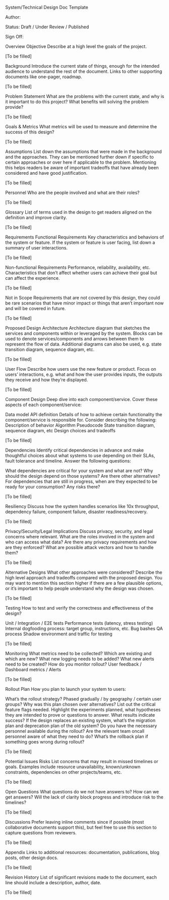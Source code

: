 System/Technical Design Doc Template

Author:

Status: Draft / Under Review / Published

Sign Off: <List of reviewers>

Overview
Objective
Describe at a high level the goals of the project.

[To be filled]

Background
Introduce the current state of things, enough for the intended audience to understand the rest of the document. Links to other supporting documents like one-pager, roadmap.


[To be filled]

Problem Statement
What are the problems with the current state, and why is it important to do this project? What benefits will solving the problem provide?


[To be filled]

Goals & Metrics
What metrics will be used to measure and determine the success of this design?


[To be filled]

Assumptions
List down the assumptions that were made in the background and the approaches. They can be mentioned further down if specific to certain approaches or over here if applicable to the problem. Mentioning this helps readers be aware of important tradeoffs that have already been considered and have good justification.


[To be filled]

Personnel
Who are the people involved and what are their roles?


[To be filled]

Glossary
List of terms used in the design to get readers aligned on the definition and improve clarity.


[To be filled]

Requirements
Functional Requirements
Key characteristics and behaviors of the system or feature. If the system or feature is user facing, list down a summary of user interactions.


[To be filled]

Non-functional Requirements
Performance, reliability, availability, etc. Characteristics that don’t affect whether users can achieve their goal but can affect the experience.


[To be filled]

Not in Scope
Requirements that are not covered by this design, they could be rare scenarios that have minor impact or things that aren’t important now and will be covered in future.


[To be filled]

Proposed Design
Architecture
Architecture diagram that sketches the services and components within or leveraged by the system. Blocks can be used to denote services/components and arrows between them to represent the flow of data. Additional diagrams can also be used, e.g. state transition diagram, sequence diagram, etc.


[To be filled]

User Flow
Describe how users use the new feature or product. Focus on users’ interactions, e.g. what and how the user provides inputs, the outputs they receive and how they’re displayed.


[To be filled]

Component Design
Deep dive into each component/service. Cover these aspects of each component/service:

Data model
API definition
Details of how to achieve certain functionality the component/service is responsible for. Consider describing the following:
Description of behavior
Algorithm
Pseudocode
State transition diagram, sequence diagram, etc
Design choices and tradeoffs

[To be filled]

Dependencies
Identify critical dependencies in advance and make thoughtful choices about what systems to use depending on their SLAs, fault tolerance and timeline. Answer the following questions:

What dependencies are critical for your system and what are not?
Why should the design depend on those systems? Are there other alternatives?
For dependencies that are still in progress, when are they expected to be ready for your consumption? Any risks there?

[To be filled]

Resiliency
Discuss how the system handles scenarios like 10x throughput, dependency failure, component failure, disaster readiness/recovery.


[To be filled]

Privacy/Security/Legal Implications
Discuss privacy, security, and legal concerns where relevant. What are the roles involved in the system and who can access what data? Are there any privacy requirements and how are they enforced? What are possible attack vectors and how to handle them?


[To be filled]

Alternative Designs
What other approaches were considered? Describe the high level approach and tradeoffs compared with the proposed design. You may want to mention this section higher if there are a few plausible options, or it’s important to help people understand why the design was chosen.


[To be filled]

Testing
How to test and verify the correctness and effectiveness of the design?

Unit / Integration / E2E tests
Performance tests (latency, stress testing)
Internal dogfooding process: target group, instructions, etc.
Bug bashes
QA process
Shadow environment and traffic for testing

[To be filled]

Monitoring
What metrics need to be collected? Which are existing and which are new?
What new logging needs to be added?
What new alerts need to be created?
How do you monitor rollout? User feedback / Dashboard metrics / Alerts

[To be filled]

Rollout Plan
How you plan to launch your system to users:

What’s the rollout strategy? Phased gradually / by geography / certain user groups? Why was this plan chosen over alternatives?
List out the critical feature flags needed.
Highlight the experiments planned, what hypotheses they are intended to prove or questions to answer. What results indicate success?
If the design replaces an existing system, what’s the migration plan and deprecation plan of the old system?
Do you have the necessary personnel available during the rollout? Are the relevant team oncall personnel aware of what they need to do?
What’s the rollback plan if something goes wrong during rollout?

[To be filled]

Potential Issues
Risks
List concerns that may result in missed timelines or goals. Examples include resource unavailability, known/unknown constraints, dependencies on other projects/teams, etc.


[To be filled]

Open Questions
What questions do we not have answers to? How can we get answers? Will the lack of clarity block progress and introduce risk to the timelines?


[To be filled]

Discussions
Prefer leaving inline comments since if possible (most collaborative documents support this), but feel free to use this section to capture questions from reviewers.


[To be filled]

Appendix
Links to additional resources: documentation, publications, blog posts, other design docs.


[To be filled]

Revision History
List of significant revisions made to the document, each line should include a description, author, date.


[To be filled]
